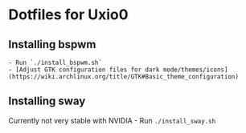 # Dotfiles for Uxio0

## Installing bspwm
    - Run `./install_bspwm.sh`
    - [Adjust GTK configuration files for dark mode/themes/icons](https://wiki.archlinux.org/title/GTK#Basic_theme_configuration)

## Installing sway
Currently not very stable with NVIDIA
    - Run `./install_sway.sh`

